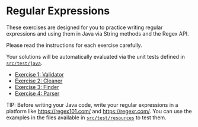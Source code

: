 # Regular Expressions

These exercises are designed for you to practice writing regular expressions and using them in Java via String methods and the Regex API.

Please read the instructions for each exercise carefully.

Your solutions will be automatically evaluated via the unit tests defined in [`src/test/java`](src/test/java).

- [Exercise 1: Validator](src/main/java/ex1)
- [Exercise 2: Cleaner](src/main/java/ex2)
- [Exercise 3: Finder](src/main/java/ex3)
- [Exercise 4: Parser](src/main/java/ex4) 

TIP: Before writing your Java code, write your regular expressions in a platform like https://regex101.com/ and https://regexr.com/. You can use the examples in the files available in  [`src/test/resources`](src/test/resources) to test them.


 
 
